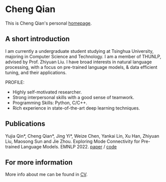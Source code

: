 # Cheng Qian
This is Cheng Qian's personal [homepage](https://qiancheng0.github.io/).

## A short introduction
I am currently a undergraduate student studying at Tsinghua University, majoring in Computer Science and Technology. I am a member of THUNLP, advised by Prof. Zhiyuan Liu. I have broad interests in natural language processing, with a focus on pre-trained language models, & data efficient tuning, and their applications.

PROFILE:
* Highly self-motivated researcher. 
* Strong interpersonal skills with a good sense of teamwork.
* Programming Skills: Python, C/C++.
* Rich experience in state-of-the-art deep learning techniques.


## Publications
Yujia Qin*, Cheng Qian*, Jing Yi*, Weize Chen, Yankai Lin, Xu Han, Zhiyuan Liu, Maosong Sun and Jie Zhou. Exploring Mode Connectivity for Pre-trained Language Models. EMNLP 2022. 
[paper](https://arxiv.org/pdf/2210.14102.pdf) / [code](https://github.com/thunlp/Mode-Connectivity-PLM)

## For more information
More info about me can be found in [CV](https://qiancheng0.github.io/cv/).

